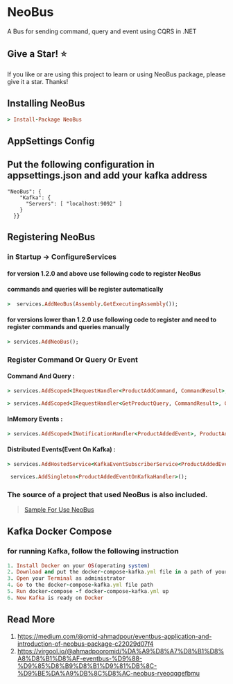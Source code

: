 # NeoBus
A Bus for sending command, query and event using CQRS in .NET

## Give a Star! ⭐
If you like or are using this project to learn or using NeoBus package, please give it a star. Thanks!

## Installing NeoBus

```ruby
> Install-Package NeoBus
```

## AppSettings Config
## Put the following configuration in appsettings.json and add your kafka address
```
"NeoBus": {
    "Kafka": {
      "Servers": [ "localhost:9092" ]
    }
  }}
  ```
  
## Registering NeoBus
### in Startup -> ConfigureServices

#### for version 1.2.0 and above use following code to register NeoBus
#### commands and queries will be register automatically
```ruby
>  services.AddNeoBus(Assembly.GetExecutingAssembly());
```

#### for versions lower than 1.2.0 use following code to register and need to register commands and queries manually
```ruby
> services.AddNeoBus();
```

### Register Command Or Query Or Event

#### Command And Query :
```ruby
> services.AddScoped<IRequestHandler<ProductAddCommand, CommandResult>, ProductAddCommandHandler>();

> services.AddScoped<IRequestHandler<GetProductQuery, CommandResult>, GetProductQueryHandler>();
```

#### InMemory Events :
```ruby
> services.AddScoped<INotificationHandler<ProductAddedEvent>, ProductAddedEventHandler>();
```

#### Distributed Events(Event On Kafka) :
```ruby
> services.AddHostedService<KafkaEventSubscriberService<ProductAddedEventOnKafka, ProductAddedEventOnKafkaHandler>>();

 services.AddSingleton<ProductAddedEventOnKafkaHandler>();
```

### The source of a project that used NeoBus is also included.

> [Sample For Use NeoBus](https://github.com/omid-ahmadpour/NeoBus/tree/main/Sample/SampleForUseNeoBus)

## Kafka Docker Compose
  ### for running Kafka, follow the following instruction
  
  ```ruby
  1. Install Docker on your OS(operating system)
  2. Download and put the docker-compose-kafka.yml file in a path of your OS(There is inside the project solution)
  3. Open your Terminal as administrator
  4. Go to the docker-compose-kafka.yml file path
  5. Run docker-compose -f docker-compose-kafka.yml up
  6. Now Kafka is ready on Docker
   ```
   
   ## Read More
1. https://medium.com/@omid-ahmadpour/eventbus-application-and-introduction-of-neobus-package-c22029d07f4
2. https://virgool.io/@ahmadpooromid/%DA%A9%D8%A7%D8%B1%D8%A8%D8%B1%D8%AF-eventbus-%D9%88-%D9%85%D8%B9%D8%B1%D9%81%DB%8C-%D9%BE%DA%A9%DB%8C%D8%AC-neobus-rveoqqgefbmu
